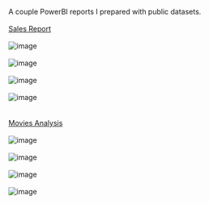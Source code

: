 A couple PowerBI reports I prepared with public datasets.
<br><br>
[Sales Report](https://github.com/josephrclick/PowerBI/blob/main/Sales%20Report%20-%20Joseph%20Click%20Portfolio.pbix)
<br><br>
![image](https://github.com/user-attachments/assets/b0f5f63a-de08-410a-9a26-21a69ab74043)
<br><br>
![image](https://github.com/user-attachments/assets/169f4fac-008c-43b3-b73f-7626c62dcf12)
<br><br>
![image](https://github.com/user-attachments/assets/1637d538-25ef-4346-b649-7c6f02053a77)
<br><br>
![image](https://github.com/user-attachments/assets/59ba9914-f523-445e-a2e3-1b43f6c21bdf)
<br><br>  
[Movies Analysis](https://drive.google.com/file/d/1sbP2ls87pZk_rAG-_2osaDfcWGbTDrCF/view?usp=drive_link)
<br><br>
![image](https://github.com/user-attachments/assets/b2722cbd-ab1b-4df5-bcf4-879dab8e122c)
<br><br>
![image](https://github.com/user-attachments/assets/c4184459-6f20-4f8f-9595-3c5d218059a7)
<br><br>
![image](https://github.com/user-attachments/assets/dd52edc7-6fc4-443d-b404-ff9df4f66a87)
<br><br>
![image](https://github.com/user-attachments/assets/323c8780-b540-4081-a699-39eabed4fa39)
